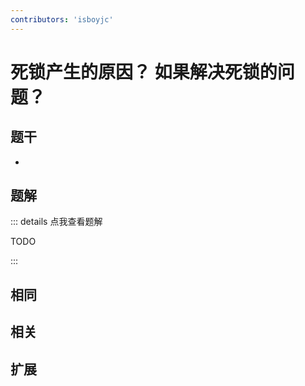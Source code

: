 ```yaml
---
contributors: 'isboyjc'
---
```


# 死锁产生的原因？ 如果解决死锁的问题？

## 题干

- 



## 题解

::: details 点我查看题解

  TODO

:::



## 相同


## 相关


## 扩展

